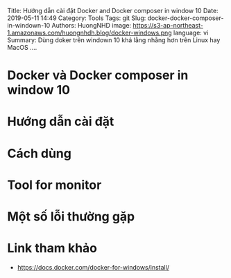 Title: Hướng dẫn cài đặt Docker and Docker composer in window 10
Date: 2019-05-11 14:49
Category: Tools
Tags: git
Slug:  docker-docker-composer-in-windown-10
Authors: HuongNHD
image: https://s3-ap-northeast-1.amazonaws.com/huongnhdh.blog/docker-windows.png
language: vi
Summary: Dùng doker trên windown 10 khá lằng nhằng hơn trên Linux hay MacOS ....


# Docker và Docker composer in window 10
<!-- credit image: https://www.brianchristner.io -->
<!-- ![docker-windows](/images/docker-windows.png) -->
<!-- ![cookies](../images/cookies.svg){:height="80vw" min-height="300px"} -->

# Hướng dẫn cài đặt

# Cách dùng

# Tool for monitor

# Một số lỗi thường gặp

# Link tham khảo
- https://docs.docker.com/docker-for-windows/install/
